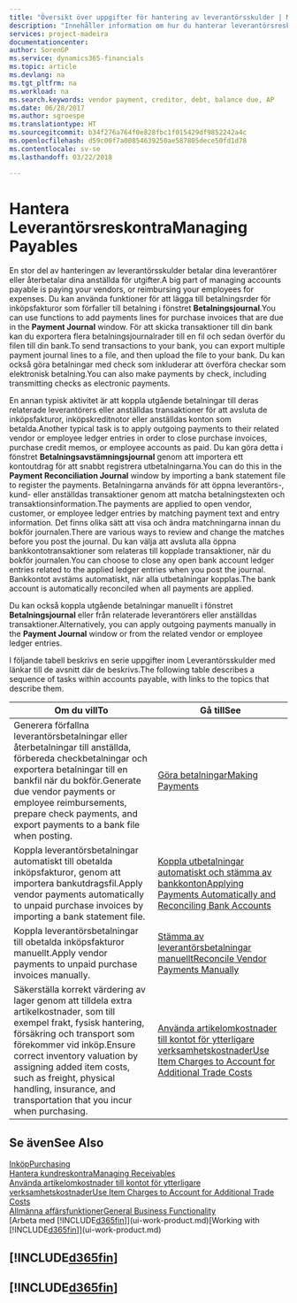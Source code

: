 ```yaml
---
title: "Översikt över uppgifter för hantering av leverantörsskulder | Microsoft Docs"
description: "Innehåller information om hur du hanterar leverantörsreskontra, till exempel betala fordringsägare eller koppla utgående betalningar till transaktioner för att stänga fakturor eller kreditnotor."
services: project-madeira
documentationcenter: 
author: SorenGP
ms.service: dynamics365-financials
ms.topic: article
ms.devlang: na
ms.tgt_pltfrm: na
ms.workload: na
ms.search.keywords: vendor payment, creditor, debt, balance due, AP
ms.date: 06/28/2017
ms.author: sgroespe
ms.translationtype: HT
ms.sourcegitcommit: b34f276a764f0e828fbc1f015429df9852242a4c
ms.openlocfilehash: d59c00f7a00854639250ae587805dece50fd1d78
ms.contentlocale: sv-se
ms.lasthandoff: 03/22/2018

---
```

# <a name="managing-payables"></a><span data-ttu-id="d4fd9-103">Hantera Leverantörsreskontra</span><span class="sxs-lookup"><span data-stu-id="d4fd9-103">Managing Payables</span></span>
<span data-ttu-id="d4fd9-104">En stor del av hanteringen av leverantörsskulder betalar dina leverantörer eller återbetalar dina anställda för utgifter.</span><span class="sxs-lookup"><span data-stu-id="d4fd9-104">A big part of managing accounts payable is paying your vendors, or reimbursing your employees for expenses.</span></span> <span data-ttu-id="d4fd9-105">Du kan använda funktioner för att lägga till betalningsrder för inköpsfakturor som förfaller till betalning i fönstret **Betalningsjournal**.</span><span class="sxs-lookup"><span data-stu-id="d4fd9-105">You can use functions to add payments lines for purchase invoices that are due in the **Payment Journal** window.</span></span> <span data-ttu-id="d4fd9-106">För att skicka transaktioner till din bank kan du exportera flera betalningsjournalrader till en fil och sedan överför du filen till din bank.</span><span class="sxs-lookup"><span data-stu-id="d4fd9-106">To send transactions to your bank, you can export multiple payment journal lines to a file, and then upload the file to your bank.</span></span> <span data-ttu-id="d4fd9-107">Du kan också göra betalningar med check som inkluderar att överföra checkar som elektronisk betalning.</span><span class="sxs-lookup"><span data-stu-id="d4fd9-107">You can also make payments by check, including transmitting checks as electronic payments.</span></span>

<span data-ttu-id="d4fd9-108">En annan typisk aktivitet är att koppla utgående betalningar till deras relaterade leverantörers eller anställdas transaktioner för att avsluta de inköpsfakturor, inköpskreditnotor eller anställdas konton som betalda.</span><span class="sxs-lookup"><span data-stu-id="d4fd9-108">Another typical task is to apply outgoing payments to their related vendor or employee ledger entries in order to close purchase invoices, purchase credit memos, or employee accounts as paid.</span></span> <span data-ttu-id="d4fd9-109">Du kan göra detta i fönstret **Betalningsavstämningsjournal** genom att importera ett kontoutdrag för att snabbt registrera utbetalningarna.</span><span class="sxs-lookup"><span data-stu-id="d4fd9-109">You can do this in the **Payment Reconciliation Journal** window by importing a bank statement file to register the payments.</span></span> <span data-ttu-id="d4fd9-110">Betalningarna används för att öppna leverantörs-, kund- eller anställdas transaktioner genom att matcha betalningstexten och transaktionsinformation.</span><span class="sxs-lookup"><span data-stu-id="d4fd9-110">The payments are applied to open vendor, customer, or employee ledger entries by matching payment text and entry information.</span></span> <span data-ttu-id="d4fd9-111">Det finns olika sätt att visa och ändra matchningarna innan du bokför journalen.</span><span class="sxs-lookup"><span data-stu-id="d4fd9-111">There are various ways to review and change the matches before you post the journal.</span></span> <span data-ttu-id="d4fd9-112">Du kan välja att avsluta alla öppna bankkontotransaktioner som relateras till kopplade transaktioner, när du bokför journalen.</span><span class="sxs-lookup"><span data-stu-id="d4fd9-112">You can choose to close any open bank account ledger entries related to the applied ledger entries when you post the journal.</span></span> <span data-ttu-id="d4fd9-113">Bankkontot avstäms automatiskt, när alla utbetalningar kopplas.</span><span class="sxs-lookup"><span data-stu-id="d4fd9-113">The bank account is automatically reconciled when all payments are applied.</span></span>

<span data-ttu-id="d4fd9-114">Du kan också koppla utgående betalningar manuellt i fönstret **Betalningsjournal** eller från relaterade leverantörers eller anställdas transaktioner.</span><span class="sxs-lookup"><span data-stu-id="d4fd9-114">Alternatively, you can apply outgoing payments manually in the **Payment Journal** window or from the related vendor or employee ledger entries.</span></span>

<span data-ttu-id="d4fd9-115">I följande tabell beskrivs en serie uppgifter inom Leverantörsskulder med länkar till de avsnitt där de beskrivs.</span><span class="sxs-lookup"><span data-stu-id="d4fd9-115">The following table describes a sequence of tasks within accounts payable, with links to the topics that describe them.</span></span>

| <span data-ttu-id="d4fd9-116">Om du vill</span><span class="sxs-lookup"><span data-stu-id="d4fd9-116">To</span></span> | <span data-ttu-id="d4fd9-117">Gå till</span><span class="sxs-lookup"><span data-stu-id="d4fd9-117">See</span></span> |
| --- | --- |
| <span data-ttu-id="d4fd9-118">Generera förfallna leverantörsbetalningar eller återbetalningar till anställda, förbereda checkbetalningar och exportera betalningar till en bankfil när du bokför.</span><span class="sxs-lookup"><span data-stu-id="d4fd9-118">Generate due vendor payments or employee reimbursements, prepare check payments, and export payments to a bank file when posting.</span></span> |[<span data-ttu-id="d4fd9-119">Göra betalningar</span><span class="sxs-lookup"><span data-stu-id="d4fd9-119">Making Payments</span></span>](payables-make-payments.md) |
| <span data-ttu-id="d4fd9-120">Koppla leverantörsbetalningar automatiskt till obetalda inköpsfakturor, genom att importera bankutdragsfil.</span><span class="sxs-lookup"><span data-stu-id="d4fd9-120">Apply vendor payments automatically to unpaid purchase invoices by importing a bank statement file.</span></span> |[<span data-ttu-id="d4fd9-121">Koppla utbetalningar automatiskt och stämma av bankkonton</span><span class="sxs-lookup"><span data-stu-id="d4fd9-121">Applying Payments Automatically and Reconciling Bank Accounts</span></span>](receivables-apply-payments-auto-reconcile-bank-accounts.md) |
| <span data-ttu-id="d4fd9-122">Koppla leverantörsbetalningar till obetalda inköpsfakturor manuellt.</span><span class="sxs-lookup"><span data-stu-id="d4fd9-122">Apply vendor payments to unpaid purchase invoices manually.</span></span> |[<span data-ttu-id="d4fd9-123">Stämma av leverantörsbetalningar manuellt</span><span class="sxs-lookup"><span data-stu-id="d4fd9-123">Reconcile Vendor Payments Manually</span></span>](payables-how-apply-purchase-transactions-manually.md) |
|<span data-ttu-id="d4fd9-124">Säkerställa korrekt värdering av lager genom att tilldela extra artikelkostnader, som till exempel frakt, fysisk hantering, försäkring och transport som förekommer vid inköp.</span><span class="sxs-lookup"><span data-stu-id="d4fd9-124">Ensure correct inventory valuation by assigning added item costs, such as freight, physical handling, insurance, and transportation that you incur when purchasing.</span></span>|[<span data-ttu-id="d4fd9-125">Använda artikelomkostnader till kontot för ytterligare verksamhetskostnader</span><span class="sxs-lookup"><span data-stu-id="d4fd9-125">Use Item Charges to Account for Additional Trade Costs</span></span>](payables-how-assign-item-charges.md)|

## <a name="see-also"></a><span data-ttu-id="d4fd9-126">Se även</span><span class="sxs-lookup"><span data-stu-id="d4fd9-126">See Also</span></span>
[<span data-ttu-id="d4fd9-127">Inköp</span><span class="sxs-lookup"><span data-stu-id="d4fd9-127">Purchasing</span></span>](purchasing-manage-purchasing.md)  
[<span data-ttu-id="d4fd9-128">Hantera kundreskontra</span><span class="sxs-lookup"><span data-stu-id="d4fd9-128">Managing Receivables</span></span>](receivables-manage-receivables.md)  
[<span data-ttu-id="d4fd9-129">Använda artikelomkostnader till kontot för ytterligare verksamhetskostnader</span><span class="sxs-lookup"><span data-stu-id="d4fd9-129">Use Item Charges to Account for Additional Trade Costs</span></span>](payables-how-assign-item-charges.md)  
[<span data-ttu-id="d4fd9-130">Allmänna affärsfunktioner</span><span class="sxs-lookup"><span data-stu-id="d4fd9-130">General Business Functionality</span></span>](ui-across-business-areas.md)  
<span data-ttu-id="d4fd9-131">[Arbeta med [!INCLUDE[d365fin](includes/d365fin_md.md)]](ui-work-product.md)</span><span class="sxs-lookup"><span data-stu-id="d4fd9-131">[Working with [!INCLUDE[d365fin](includes/d365fin_md.md)]](ui-work-product.md)</span></span>

## [!INCLUDE[d365fin](includes/free_trial_md.md)]  
## [!INCLUDE[d365fin](includes/training_link_md.md)]

